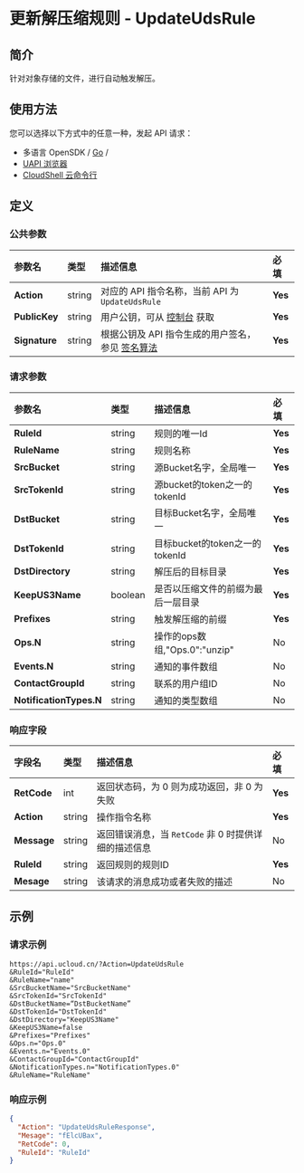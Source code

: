 # 更新解压缩规则 - UpdateUdsRule

## 简介

针对对象存储的文件，进行自动触发解压。






## 使用方法

您可以选择以下方式中的任意一种，发起 API 请求：
- 多语言 OpenSDK / [Go](https://github.com/ucloud/ucloud-sdk-go) /
- [UAPI 浏览器](https://console.ucloud.cn/uapi/detail?id=UpdateUdsRule)
- [CloudShell 云命令行](https://shell.ucloud.cn/)


## 定义

### 公共参数

| 参数名 | 类型 | 描述信息 | 必填 |
|:---|:---|:---|:---|
| **Action**     | string  | 对应的 API 指令名称，当前 API 为 `UpdateUdsRule`                        | **Yes** |
| **PublicKey**  | string  | 用户公钥，可从 [控制台](https://console.ucloud.cn/uapi/apikey) 获取                                             | **Yes** |
| **Signature**  | string  | 根据公钥及 API 指令生成的用户签名，参见 [签名算法](api/summary/signature.md)  | **Yes** |

### 请求参数

| 参数名 | 类型 | 描述信息 | 必填 |
|:---|:---|:---|:---|
| **RuleId** | string | 规则的唯一Id |**Yes**|
| **RuleName** | string | 规则名称 |**Yes**|
| **SrcBucket** | string | 源Bucket名字，全局唯一 |**Yes**|
| **SrcTokenId** | string | 源bucket的token之一的tokenId |**Yes**|
| **DstBucket** | string | 目标Bucket名字，全局唯一 |**Yes**|
| **DstTokenId** | string | 目标bucket的token之一的tokenId |**Yes**|
| **DstDirectory** | string | 解压后的目标目录 |**Yes**|
| **KeepUS3Name** | boolean | 是否以压缩文件的前缀为最后一层目录 |**Yes**|
| **Prefixes** | string | 触发解压缩的前缀 |**Yes**|
| **Ops.N** | string | 操作的ops数组,"Ops.0":"unzip" |No|
| **Events.N** | string | 通知的事件数组 |No|
| **ContactGroupId** | string | 联系的用户组ID |No|
| **NotificationTypes.N** | string | 通知的类型数组 |No|

### 响应字段

| 字段名 | 类型 | 描述信息 | 必填 |
|:---|:---|:---|:---|
| **RetCode** | int | 返回状态码，为 0 则为成功返回，非 0 为失败 |**Yes**|
| **Action** | string | 操作指令名称 |**Yes**|
| **Message** | string | 返回错误消息，当 `RetCode` 非 0 时提供详细的描述信息 |No|
| **RuleId** | string | 返回规则的规则ID |**Yes**|
| **Mesage** | string | 该请求的消息成功或者失败的描述 |No|




## 示例

### 请求示例
    
```
https://api.ucloud.cn/?Action=UpdateUdsRule
&RuleId="RuleId"
&RuleName="name"
&SrcBucketName="SrcBucketName"
&SrcTokenId="SrcTokenId"
&DstBucketName=“DstBucketName”
&DstTokenId="DstTokenId"
&DstDirectory="KeepUS3Name"
&KeepUS3Name=false
&Prefixes="Prefixes"
&Ops.n="Ops.0"
&Events.n="Events.0"
&ContactGroupId="ContactGroupId"
&NotificationTypes.n="NotificationTypes.0"
&RuleName="RuleName"
```

### 响应示例
    
```json
{
  "Action": "UpdateUdsRuleResponse",
  "Mesage": "fElcUBax",
  "RetCode": 0,
  "RuleId": "RuleId"
}
```





